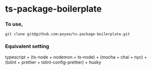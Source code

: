 # ts-package-boilerplate

### To use,
```
git clone git@github.com:poyea/ts-package-boilerplate.git
```

### Equivalent setting
typescript + (ts-node + nodemon + ts-node) + (mocha + chai + nyc) + (tslint + prettier + tslint-config-prettier) + husky
